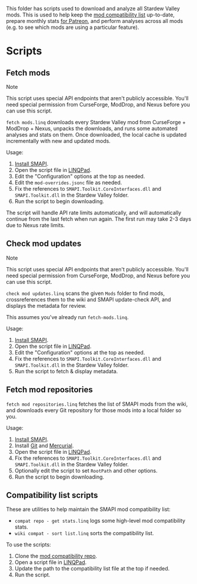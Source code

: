 This folder has scripts used to download and analyze all Stardew Valley mods. This is used to help
keep the [mod compatibility list](https://github.com/Pathoschild/SmapiCompatibilityList) up-to-date,
prepare monthly stats [for Patreon](https://www.patreon.com/pathoschild), and perform analyses
across all mods (e.g. to see which mods are using a particular feature).

# Scripts
## Fetch mods
> [!NOTE]
> This script uses special API endpoints that aren't publicly accessible. You'll need special
> permission from CurseForge, ModDrop, and Nexus before you can use this script.

`fetch mods.linq` downloads every Stardew Valley mod from CurseForge + ModDrop + Nexus, unpacks the
downloads, and runs some automated analyses and stats on them. Once downloaded, the local cache is
updated incrementally with new and updated mods.

Usage:
1. [Install SMAPI](https://smapi.io/).
2. Open the script file in [LINQPad](https://www.linqpad.net).
3. Edit the "Configuration" options at the top as needed.
4. Edit the `mod-overrides.jsonc` file as needed.
5. Fix the references to `SMAPI.Toolkit.CoreInterfaces.dll` and `SMAPI.Toolkit.dll` in the Stardew
   Valley folder.
6. Run the script to begin downloading.

The script will handle API rate limits automatically, and will automatically continue from the last
fetch when run again. The first run may take 2-3 days due to Nexus rate limits.

## Check mod updates
> [!NOTE]
> This script uses special API endpoints that aren't publicly accessible. You'll need special
> permission from CurseForge, ModDrop, and Nexus before you can use this script.

`check mod updates.linq` scans the given `Mods` folder to find mods, crossreferences them to
the wiki and SMAPI update-check API, and displays the metadata for review.

This assumes you've already run `fetch-mods.linq`.

Usage:
1. [Install SMAPI](https://smapi.io/).
2. Open the script file in [LINQPad](https://www.linqpad.net).
3. Edit the "Configuration" options at the top as needed.
4. Fix the references to `SMAPI.Toolkit.CoreInterfaces.dll` and `SMAPI.Toolkit.dll` in the Stardew
   Valley folder.
5. Run the script to fetch & display metadata.

## Fetch mod repositories
`fetch mod repositories.linq` fetches the list of SMAPI mods from the wiki, and downloads every
Git repository for those mods into a local folder so you.

Usage:
1. [Install SMAPI](https://smapi.io/).
2. Install [Git](https://git-scm.com) and [Mercurial](https://www.mercurial-scm.org).
3. Open the script file in [LINQPad](https://www.linqpad.net).
4. Fix the references to `SMAPI.Toolkit.CoreInterfaces.dll` and `SMAPI.Toolkit.dll` in the Stardew
   Valley folder.
5. Optionally edit the script to set `RootPath` and other options.
6. Run the script to begin downloading.

## Compatibility list scripts
These are utilities to help maintain the SMAPI mod compatibility list:
* `compat repo - get stats.linq` logs some high-level mod compatibility stats.
* `wiki compat - sort list.linq` sorts the compatibility list.

To use the scripts:
1. Clone the [mod compatibility repo](https://github.com/Pathoschild/SmapiCompatibilityList).
2. Open a script file in [LINQPad](https://www.linqpad.net).
3. Update the path to the compatibility list file at the top if needed.
4. Run the script.
